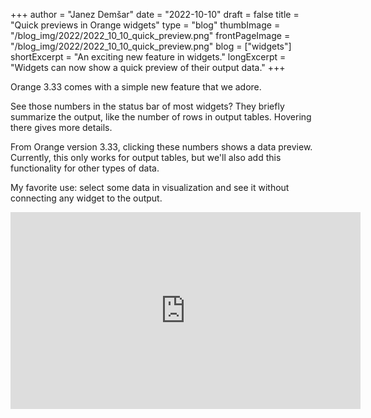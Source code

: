 +++
author = "Janez Demšar"
date = "2022-10-10"
draft = false
title = "Quick previews in Orange widgets"
type = "blog"
thumbImage = "/blog_img/2022/2022_10_10_quick_preview.png"
frontPageImage = "/blog_img/2022/2022_10_10_quick_preview.png"
blog = ["widgets"]
shortExcerpt = "An exciting new feature in widgets."
longExcerpt = "Widgets can now show a quick preview of their output data."
+++

Orange 3.33 comes with a simple new feature that we adore.

See those numbers in the status bar of most widgets? They briefly summarize the output, like the number of rows in output tables. Hovering there gives more details.

From Orange version 3.33, clicking these numbers shows a data preview. Currently, this only works for output tables, but we'll also add this functionality for other types of data.

My favorite use: select some data in visualization and see it without connecting any widget to the output.

<iframe width="560" height="315" src="https://www.youtube.com/embed/WUhvpYk3gwY?playlist=WUhvpYk3gwY&loop=1&autoplay=1" title="YouTube video player" frameborder="0" allow="accelerometer; autoplay; clipboard-write; encrypted-media; gyroscope; picture-in-picture" allowfullscreen></iframe>
